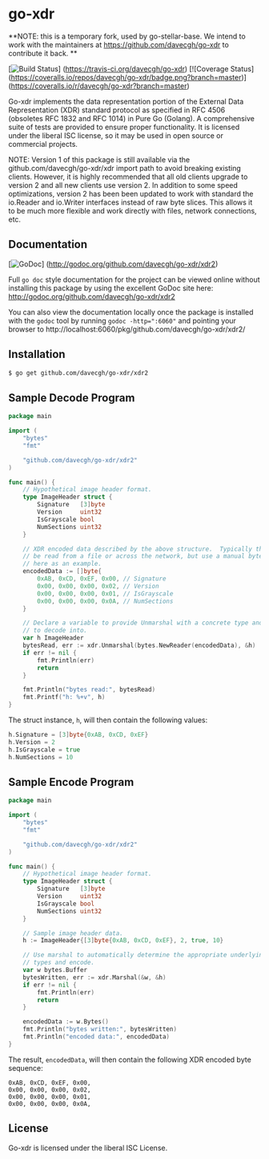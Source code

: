 go-xdr
======

**NOTE: this is a temporary fork, used by go-stellar-base.  We intend to work
with the maintainers at https://github.com/davecgh/go-xdr to contribute it back.
**


[![Build Status](https://travis-ci.org/davecgh/go-xdr.png?branch=master)]
(https://travis-ci.org/davecgh/go-xdr) [![Coverage Status]
(https://coveralls.io/repos/davecgh/go-xdr/badge.png?branch=master)]
(https://coveralls.io/r/davecgh/go-xdr?branch=master)

Go-xdr implements the data representation portion of the External Data
Representation (XDR) standard protocol as specified in RFC 4506 (obsoletes RFC
1832 and RFC 1014) in Pure Go (Golang).  A comprehensive suite of tests are
provided to ensure proper functionality.  It is licensed under the liberal ISC
license, so it may be used in open source or commercial projects.

NOTE: Version 1 of this package is still available via the
github.com/davecgh/go-xdr/xdr import path to avoid breaking existing clients.  However, it is highly recommended that all old clients upgrade to version 2
and all new clients use version 2.  In addition to some speed optimizations,
version 2 has been been updated to work with standard the io.Reader and
io.Writer interfaces instead of raw byte slices.  This allows it to be much more
flexible and work directly with files, network connections, etc.

## Documentation

[![GoDoc](https://godoc.org/github.com/davecgh/go-xdr/xdr2?status.png)]
(http://godoc.org/github.com/davecgh/go-xdr/xdr2)

Full `go doc` style documentation for the project can be viewed online without
installing this package by using the excellent GoDoc site here:
http://godoc.org/github.com/davecgh/go-xdr/xdr2

You can also view the documentation locally once the package is installed with
the `godoc` tool by running `godoc -http=":6060"` and pointing your browser to
http://localhost:6060/pkg/github.com/davecgh/go-xdr/xdr2/

## Installation

```bash
$ go get github.com/davecgh/go-xdr/xdr2
```

## Sample Decode Program

```Go
package main

import (
	"bytes"
    "fmt"

    "github.com/davecgh/go-xdr/xdr2"
)

func main() {
	// Hypothetical image header format.
	type ImageHeader struct {
		Signature   [3]byte
		Version     uint32
		IsGrayscale bool
		NumSections uint32
	}

	// XDR encoded data described by the above structure.  Typically this would
	// be read from a file or across the network, but use a manual byte array
	// here as an example.
	encodedData := []byte{
		0xAB, 0xCD, 0xEF, 0x00, // Signature
		0x00, 0x00, 0x00, 0x02, // Version
		0x00, 0x00, 0x00, 0x01, // IsGrayscale
		0x00, 0x00, 0x00, 0x0A, // NumSections
	}

	// Declare a variable to provide Unmarshal with a concrete type and instance
	// to decode into.
	var h ImageHeader
	bytesRead, err := xdr.Unmarshal(bytes.NewReader(encodedData), &h)
	if err != nil {
		fmt.Println(err)
		return
	}

	fmt.Println("bytes read:", bytesRead)
	fmt.Printf("h: %+v", h)
}
```

The struct instance, `h`, will then contain the following values:

```Go
h.Signature = [3]byte{0xAB, 0xCD, 0xEF}
h.Version = 2
h.IsGrayscale = true
h.NumSections = 10
```

## Sample Encode Program

```Go
package main

import (
	"bytes"
    "fmt"

    "github.com/davecgh/go-xdr/xdr2"
)

func main() {
	// Hypothetical image header format.
	type ImageHeader struct {
		Signature   [3]byte
		Version     uint32
		IsGrayscale bool
		NumSections uint32
	}

	// Sample image header data.
	h := ImageHeader{[3]byte{0xAB, 0xCD, 0xEF}, 2, true, 10}

	// Use marshal to automatically determine the appropriate underlying XDR
	// types and encode.
	var w bytes.Buffer
	bytesWritten, err := xdr.Marshal(&w, &h)
	if err != nil {
		fmt.Println(err)
		return
	}

	encodedData := w.Bytes()
	fmt.Println("bytes written:", bytesWritten)
	fmt.Println("encoded data:", encodedData)
}
```

The result, `encodedData`, will then contain the following XDR encoded byte
sequence:

```
0xAB, 0xCD, 0xEF, 0x00,
0x00, 0x00, 0x00, 0x02,
0x00, 0x00, 0x00, 0x01,
0x00, 0x00, 0x00, 0x0A,
```

## License

Go-xdr is licensed under the liberal ISC License.
